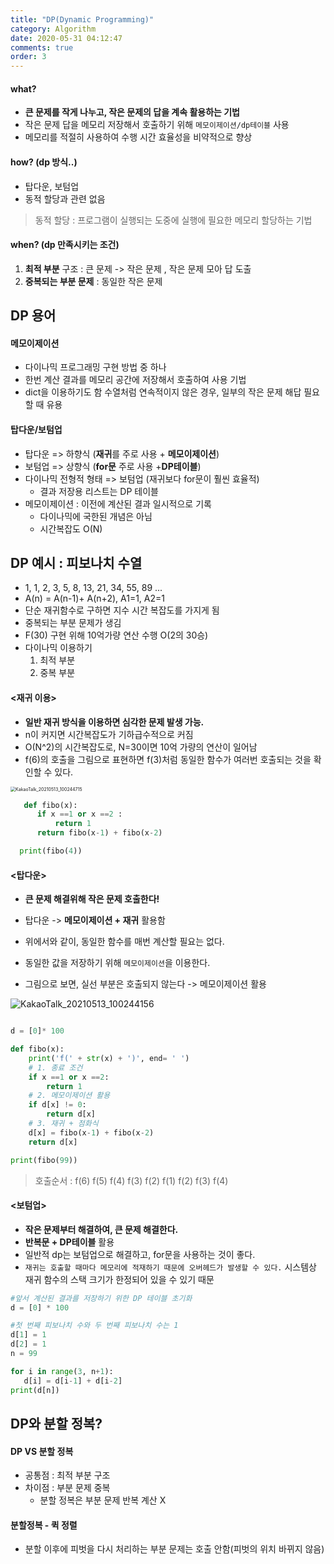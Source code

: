 ```yaml
---
title: "DP(Dynamic Programming)"
category: Algorithm
date: 2020-05-31 04:12:47
comments: true
order: 3
---
```


#### what?
- **큰 문제를 작게 나누고, 작은 문제의 답을 계속 활용하는 기법**
- 작은 문제 답을 메모리 저장해서 호출하기 위해 `메모이제이션/dp테이블` 사용
- 메모리를 적절히 사용하여 수행 시간 효율성을 비약적으로 향상

#### how? (dp 방식..)
- 탑다운, 보텀업 
- 동적 할당과 관련 없음
>동적 할당 : 프로그램이 실행되는 도중에 실행에 필요한 메모리 할당하는 기법

#### when? (dp 만족시키는 조건)

1. **최적 부분** 구조 : 큰 문제 -> 작은 문제 , 작은 문제 모아 답 도출
2. **중복되는 부분 문제** : 동일한 작은 문제

## DP 용어

#### 메모이제이션

- 다이나믹 프로그래밍 구현 방법 중 하나
- 한번 계산 결과를 메모리 공간에 저장해서 호출하여 사용 기법
- dict을 이용하기도 함
  수열처럼 연속적이지 않은 경우, 일부의 작은 문제 해답 필요할 때 유용

#### 탑다운/보텀업

- 탑다운 => 하향식 (**재귀**를 주로 사용 + **메모이제이션**) 
- 보텀업 => 상향식 (**for문** 주로 사용 +**DP테이블**)
- 다이나믹 전형적 형태 => 보텀업 (재귀보다 for문이 훨씬 효율적)
  - 결과 저장용 리스트는 DP 테이블
- 메모이제이션 : 이전에 계산된 결과 일시적으로 기록
  - 다이나믹에 국한된 개념은 아님
  - 시간복잡도 O(N)

## DP 예시 : 피보나치 수열

- 1, 1, 2, 3, 5, 8, 13, 21, 34, 55, 89 ...
- A(n) = A(n-1)+ A(n+2), A1=1, A2=1  
- 단순 재귀함수로 구하면 지수 시간 복잡도를 가지게 됨
- 중복되는 부분 문제가 생김
- F(30) 구현 위해 10억가량 연산 수행 O(2의 30승)
- 다이나믹 이용하기
  1. 최적 부분 
  2. 중복 부분

#### <재귀 이용>

- **일반 재귀 방식을 이용하면 심각한 문제 발생 가능.** 
- n이 커지면 시간복잡도가 기하급수적으로 커짐  
- O(N^2)의 시간복잡도로, N=30이면 10억 가량의 연산이 일어남  
- f(6)의 호출을 그림으로 표현하면 f(3)처럼 동일한 함수가 여러번 호출되는 것을 확인할 수 있다.


 <img src="https://user-images.githubusercontent.com/38436013/118062918-01869280-b3d3-11eb-9b43-0b28fca89201.jpg" alt="KakaoTalk_20210513_100244715" style="zoom: 50%;" />


~~~python
   def fibo(x):
      if x ==1 or x ==2 :
          return 1
      return fibo(x-1) + fibo(x-2)

  print(fibo(4))
~~~

#### <탑다운>  

- **큰 문제 해결위해 작은 문제 호출한다!**

- 탑다운 -> **메모이제이션 + 재귀** 활용함
- 위에서와 같이, 동일한 함수를 매번 계산할 필요는 없다.
- 동일한 값을 저장하기 위해 `메모이제이션`을 이용한다.
- 그림으로 보면, 실선 부분은 호출되지 않는다 -> 메모이제이션 활용

![KakaoTalk_20210513_100244156](https://user-images.githubusercontent.com/38436013/118062925-03505600-b3d3-11eb-8fc3-041c1c4479ad.jpg)

~~~python

d = [0]* 100

def fibo(x):
    print('f(' + str(x) + ')', end= ' ')
    # 1. 종료 조건
    if x ==1 or x ==2:
        return 1
    # 2. 메모이제이션 활용 
    if d[x] != 0:
        return d[x]
    # 3. 재귀 + 점화식
    d[x] = fibo(x-1) + fibo(x-2)
    return d[x]

print(fibo(99))
~~~

 >호출순서 : f(6) f(5) f(4) f(3) f(2) f(1) f(2) f(3) f(4) 

#### <보텀업>

- **작은 문제부터 해결하여, 큰 문제 해결한다.**
- **반복문 + DP테이블** 활용
- 일반적 dp는 보텀업으로 해결하고, for문을 사용하는 것이 좋다.
- `재귀는 호출할 때마다 메모리에 적재하기 때문에 오버헤드가 발생할 수 있다.`
시스템상 재귀 함수의 스택 크기가 한정되어 있을 수 있기 때문

 ~~~python
#앞서 계산된 결과를 저장하기 위한 DP 테이블 초기화
d = [0] * 100

#첫 번째 피보나치 수와 두 번째 피보나치 수는 1
d[1] = 1
d[2] = 1
n = 99

for i in range(3, n+1):
    d[i] = d[i-1] + d[i-2]
print(d[n])
 ~~~

## DP와 분할 정복?

#### DP VS 분할 정복

- 공통점 : 최적 부분 구조
- 차이점 : 부분 문제 중복
  - 분할 정복은 부분 문제 반복 계산 X

#### 분할정복 - 퀵 정렬

- 분할 이후에 피벗을 다시 처리하는 부분 문제는 호출 안함(피벗의 위치 바뀌지 않음)

  